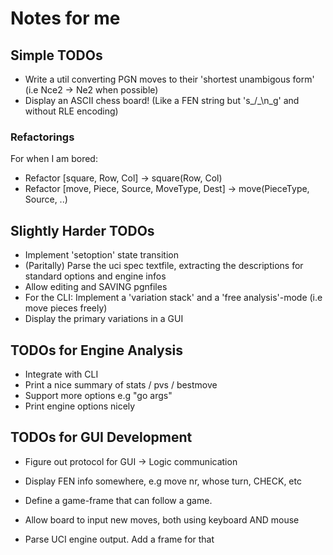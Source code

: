 
# Notes for me

## Simple TODOs

- Write a util converting PGN moves to their 'shortest unambigous form' (i.e Nce2 -> Ne2 when possible)
- Display an ASCII chess board! (Like a FEN string but 's_/_\n_g' and without RLE encoding)

### Refactorings
For when I am bored:

- Refactor [square, Row, Col] -> square(Row, Col)
- Refactor [move, Piece, Source, MoveType, Dest] -> move(PieceType, Source, ..)

## Slightly Harder TODOs

- Implement 'setoption' state transition
- (Paritally) Parse the uci spec textfile, extracting the descriptions for standard options and engine infos
- Allow editing and SAVING pgnfiles 
- For the CLI: Implement a 'variation stack' and a 'free analysis'-mode (i.e move pieces freely)
- Display the primary variations in a GUI 


## TODOs for Engine Analysis

- Integrate with CLI
- Print a nice summary of stats / pvs / bestmove
- Support more options e.g "go args"
- Print engine options nicely

## TODOs for GUI Development

- Figure out protocol for GUI -> Logic communication

- Display FEN info somewhere, e.g move nr, whose turn, CHECK, etc

- Define a game-frame that can follow a game.

- Allow board to input new moves, both using keyboard AND mouse

- Parse UCI engine output. Add a frame for that
